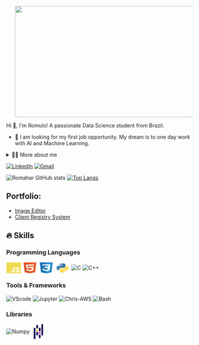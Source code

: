 <!--título-->
<div id="user-content-toc">
  <ul align="center">
   <img align="center" height="300"  width="500" src="https://i.pinimg.com/originals/3b/63/d9/3b63d94bea387bbe9d8318285a137b75.gif"  />

</div>


<!-- Presentation -->
<p>
  Hi 👋, I'm Romulo! A passionate Data Science student from Brazil.


  - 🔭 I am looking for my first job opportunity. My dream is to one day work with AI and Machine Learning.
</p>

<!-- Dropdown -->
<details>
  <summary>👨‍💻 More about me</summary>

  - 💬I am 24 years old and currently live in Brazil. I am fluent in English and have experience with SQL, Python, Data Analysis, Data Visualization and Machine Learning and I seek to apply the program in my daily activities.

  - ⚡ I like to research new technologies and how to apply them in everyday life.
</details>

<!-- Links -->

[![LinkedIn](https://img.shields.io/badge/LinkedIn-0077B5?style=for-the-badge&logo=linkedin&logoColor=white)](https://www.linkedin.com/in/rômulo-souza-barros-alves-b4860823b/)
[![Gmail](https://img.shields.io/badge/Gmail-D14836?style=for-the-badge&logo=gmail&logoColor=white)]()

<!-- GithubStats -->
![Romahar GitHub stats](https://github-readme-stats.vercel.app/api?username=romahar&show_icons=true&theme=radical)
[![Top Langs](https://github-readme-stats.vercel.app/api/top-langs/?username=romahar&show_icons=true&theme=radical)](https://github.com/anuraghazra/github-readme-stats)
<!-- Portfolio -->
## Portfolio:
- [Image Editor](https://github.com/romahar/Editor/blob/main/image.py)
- [Client Registry System](https://github.com/romahar/Cadastro/blob/main/Lista_de_clientes.py)
  
<!-- GIF -->


## 🔥 Skills
<!-- Skills: Programming Languages -->
  <div style="flex-basis: 48%;">
    <h3>Programming Languages</h3>
    <img align="center" alt="Js" height="30" width="40" src="https://raw.githubusercontent.com/devicons/devicon/master/icons/javascript/javascript-plain.svg">
    <img align="center" alt="HTML" height="30" width="40" src="https://raw.githubusercontent.com/devicons/devicon/master/icons/html5/html5-original.svg">
    <img align="center" alt="CSS" height="30" width="40" src="https://raw.githubusercontent.com/devicons/devicon/master/icons/css3/css3-original.svg">
    <img align="center" alt="Python" height="30" width="40" src="https://raw.githubusercontent.com/devicons/devicon/master/icons/python/python-original.svg">
    <img align="center" alt="C" height="30" width="40" src="https://cdn.jsdelivr.net/gh/devicons/devicon/icons/c/c-original.svg">
    <img align="center" alt="C++"height="30" width="40" src="https://cdn.jsdelivr.net/gh/devicons/devicon/icons/cplusplus/cplusplus-original.svg" height="30" alt="cplusplus logo"  />
</div>

  
  <!-- Skills: Tools & Frameworks -->
  <div style="flex-basis: 48%;">
    <h3>Tools & Frameworks</h3>
    <img align="center" alt="VScode" height="30" width="40" src="https://cdn.jsdelivr.net/gh/devicons/devicon/icons/vscode/vscode-original.svg">
    <img align="center" alt="Jupyter" height="30" width="40" src="https://cdn.jsdelivr.net/gh/devicons/devicon/icons/jupyter/jupyter-original.svg">
    <img align="center" alt="Chris-AWS" height="30" width="40" src="https://cdn.jsdelivr.net/gh/devicons/devicon/icons/git/git-original.svg">
    <img align="center" alt="Bash" height="30" width="40" src="https://cdn.jsdelivr.net/gh/devicons/devicon/icons/bash/bash-original.svg">
  </div>
  
  <!-- Skills: Libraries -->
  <div style="flex-basis: 48%;">
    <h3>Libraries</h3>
    <img align="center" alt="Numpy" height="30" width="40" src="https://cdn.jsdelivr.net/gh/devicons/devicon/icons/numpy/numpy-original.svg">
    <img align="center" alt="Pandas" src="https://raw.githubusercontent.com/devicons/devicon/2ae2a900d2f041da66e950e4d48052658d850630/icons/pandas/pandas-original.svg" alt="pandas" width="40" height="40"/>
    
  </div>
